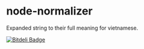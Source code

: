 # node-normalizer
Expanded string to their full meaning for vietnamese. 


[![Bitdeli Badge](https://d2weczhvl823v0.cloudfront.net/duyetdev/node-normalizer/trend.png)](https://bitdeli.com/free "Bitdeli Badge")

